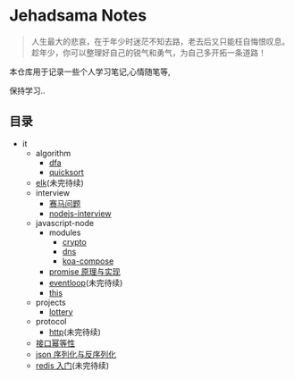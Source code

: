 # Jehadsama Notes

> 人生最大的悲哀，在于年少时迷茫不知去路，老去后又只能枉自悔恨叹息。趁年少，你可以整理好自己的锐气和勇气，为自己多开拓一条道路！

本仓库用于记录一些个人学习笔记,心情随笔等,

保持学习..

## 目录

- it
  - algorithm
    - [dfa](https://github.com/Jehadsama/notes/blob/master/it/algorithm/dfa.md)
    - [quicksort](https://github.com/Jehadsama/notes/blob/master/it/algorithm/quicksort.md)
  - [elk](https://github.com/Jehadsama/notes/blob/master/it/elk/elasticsearch.md)(未完待续)
  - interview
    - [赛马问题](https://github.com/Jehadsama/notes/blob/master/it/interview/赛马问题.md)
    - [nodejs-interview](https://github.com/Jehadsama/notes/blob/master/it/interview/nodejs-interview.md)
  - javascript-node
    - modules
      - [crypto](https://github.com/Jehadsama/notes/blob/master/it/javascript-node/modules/crypto.md)
      - [dns](https://github.com/Jehadsama/notes/blob/master/it/javascript-node/modules/dns.md)
      - [koa-compose](https://github.com/Jehadsama/notes/blob/master/it/javascript-node/modules/koa-compose.md)
    - [promise 原理与实现](https://github.com/Jehadsama/notes/blob/master/it/javascript-node/promise/promise原理与实现.md)
    - [eventloop](https://github.com/Jehadsama/notes/blob/master/it/javascript-node/eventloop.md)(未完待续)
    - [this](https://github.com/Jehadsama/notes/blob/master/it/javascript-node/this.md)
  - projects
    - [lottery](https://github.com/Jehadsama/notes/blob/master/it/projects/lottery.md)
  - protocol
    - [http](https://github.com/Jehadsama/notes/blob/master/it/protocol/http.md)(未完待续)
  - [接口幂等性](https://github.com/Jehadsama/notes/blob/master/it/接口幂等性.md)
  - [json 序列化与反序列化](https://github.com/Jehadsama/notes/blob/master/it/json序列化与反序列化.md)
  - [redis 入门](https://github.com/Jehadsama/notes/blob/master/it/redis入门.md)(未完待续)
